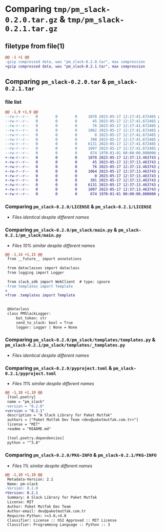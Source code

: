 # Comparing `tmp/pm_slack-0.2.0.tar.gz` & `tmp/pm_slack-0.2.1.tar.gz`

## filetype from file(1)

```diff
@@ -1 +1 @@
-gzip compressed data, was "pm_slack-0.2.0.tar", max compression
+gzip compressed data, was "pm_slack-0.2.1.tar", max compression
```

## Comparing `pm_slack-0.2.0.tar` & `pm_slack-0.2.1.tar`

### file list

```diff
@@ -1,9 +1,9 @@
--rw-r--r--   0        0        0     1078 2023-05-17 12:17:41.672465 pm_slack-0.2.0/LICENSE
--rw-r--r--   0        0        0       45 2023-05-17 12:17:41.672465 pm_slack-0.2.0/README.md
--rw-r--r--   0        0        0       76 2023-05-17 12:17:41.672465 pm_slack-0.2.0/pm_slack/__init__.py
--rw-r--r--   0        0        0     1062 2023-05-17 12:17:41.672465 pm_slack-0.2.0/pm_slack/main.py
--rw-r--r--   0        0        0        0 2023-05-17 12:17:41.672465 pm_slack-0.2.0/pm_slack/py.typed
--rw-r--r--   0        0        0      390 2023-05-17 12:17:41.672465 pm_slack-0.2.0/pm_slack/templates/__init__.py
--rw-r--r--   0        0        0     6131 2023-05-17 12:17:41.672465 pm_slack-0.2.0/pm_slack/templates/templates.py
--rw-r--r--   0        0        0     1097 2023-05-17 12:17:41.672465 pm_slack-0.2.0/pyproject.toml
--rw-r--r--   0        0        0      674 1970-01-01 00:00:00.000000 pm_slack-0.2.0/PKG-INFO
+-rw-r--r--   0        0        0     1078 2023-05-17 12:37:13.463743 pm_slack-0.2.1/LICENSE
+-rw-r--r--   0        0        0       45 2023-05-17 12:37:13.463743 pm_slack-0.2.1/README.md
+-rw-r--r--   0        0        0       76 2023-05-17 12:37:13.463743 pm_slack-0.2.1/pm_slack/__init__.py
+-rw-r--r--   0        0        0     1064 2023-05-17 12:37:13.463743 pm_slack-0.2.1/pm_slack/main.py
+-rw-r--r--   0        0        0        0 2023-05-17 12:37:13.463743 pm_slack-0.2.1/pm_slack/py.typed
+-rw-r--r--   0        0        0      391 2023-05-17 12:37:13.463743 pm_slack-0.2.1/pm_slack/templates/__init__.py
+-rw-r--r--   0        0        0     6131 2023-05-17 12:37:13.463743 pm_slack-0.2.1/pm_slack/templates/_templates.py
+-rw-r--r--   0        0        0     1097 2023-05-17 12:37:13.463743 pm_slack-0.2.1/pyproject.toml
+-rw-r--r--   0        0        0      674 1970-01-01 00:00:00.000000 pm_slack-0.2.1/PKG-INFO
```

### Comparing `pm_slack-0.2.0/LICENSE` & `pm_slack-0.2.1/LICENSE`

 * *Files identical despite different names*

### Comparing `pm_slack-0.2.0/pm_slack/main.py` & `pm_slack-0.2.1/pm_slack/main.py`

 * *Files 10% similar despite different names*

```diff
@@ -1,14 +1,15 @@
 from __future__ import annotations
 
 from dataclasses import dataclass
 from logging import Logger
 
 from slack_sdk import WebClient  # type: ignore
-from templates import Template
+
+from .templates import Template
 
 
 @dataclass
 class PMSlackLogger:
     bot_token: str
     send_to_slack: bool = True
     logger: Logger | None = None
```

### Comparing `pm_slack-0.2.0/pm_slack/templates/templates.py` & `pm_slack-0.2.1/pm_slack/templates/_templates.py`

 * *Files identical despite different names*

### Comparing `pm_slack-0.2.0/pyproject.toml` & `pm_slack-0.2.1/pyproject.toml`

 * *Files 11% similar despite different names*

```diff
@@ -1,10 +1,10 @@
 [tool.poetry]
 name = "pm_slack"
-version = "0.2.0"
+version = "0.2.1"
 description = "A Slack Library for Paket Mutfak"
 authors = ["Paket Mutfak Dev Team <dev@paketmutfak.com.tr>"]
 license = "MIT"
 readme = "README.md"
 
 [tool.poetry.dependencies]
 python = "^3.8"
```

### Comparing `pm_slack-0.2.0/PKG-INFO` & `pm_slack-0.2.1/PKG-INFO`

 * *Files 1% similar despite different names*

```diff
@@ -1,10 +1,10 @@
 Metadata-Version: 2.1
 Name: pm-slack
-Version: 0.2.0
+Version: 0.2.1
 Summary: A Slack Library for Paket Mutfak
 License: MIT
 Author: Paket Mutfak Dev Team
 Author-email: dev@paketmutfak.com.tr
 Requires-Python: >=3.8,<4.0
 Classifier: License :: OSI Approved :: MIT License
 Classifier: Programming Language :: Python :: 3
```

